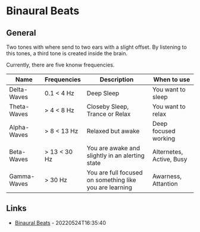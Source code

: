 # Binaural Beats

## General

Two tones with where send to two ears with a slight offset. By listening to this tones, a third tone is created inside the brain.

Currently, there are five knonw frequencies.

| Name | Frequencies | Description | When to use |
| --- | --- | --- | --- |
| Delta-Waves | 0.1 < 4 Hz | Deep Sleep | You want to sleep |
| Theta-Waves | > 4 < 8 Hz | Closeby Sleep, Trance or Relax | You want to relax |
| Alpha-Waves | > 8 < 13 Hz | Relaxed but awake | Deep focused working |
| Beta-Waves | > 13 < 30 Hz | You are awake and slightly in an alerting state | Alternetes, Active, Busy |
| Gamma-Waves | > 30 Hz | You are full focused on something like you are learning | Awarness, Attantion |

## Links

* [Binaural Beats](https://de.wikipedia.org/wiki/Binaurale_Beats) - 20220524T16:35:40
